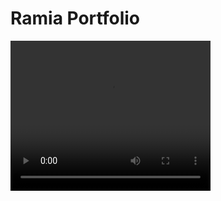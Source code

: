 # Ramia Portfolio

<video width="320" height="240" controls>
  <source src="vid1.mov" type="video/mp4">
</video>


